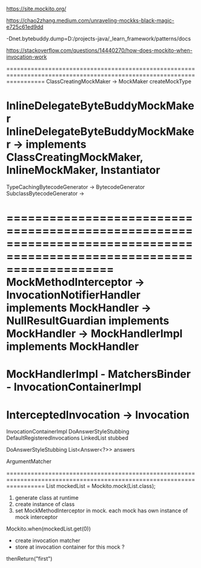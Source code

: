 https://site.mockito.org/

https://chao2zhang.medium.com/unraveling-mockks-black-magic-e725c61ed9dd

-Dnet.bytebuddy.dump=D:/projects-java/_learn_framework/patterns/docs

https://stackoverflow.com/questions/14440270/how-does-mockito-when-invocation-work

=======================================================================================================================
ClassCreatingMockMaker -> MockMaker
createMockType

InlineDelegateByteBuddyMockMaker
InlineDelegateByteBuddyMockMaker -> implements ClassCreatingMockMaker, InlineMockMaker, Instantiator
=======================================================================================================================

TypeCachingBytecodeGenerator -> BytecodeGenerator
SubclassBytecodeGenerator -> 

=======================================================================================================================
MockMethodInterceptor 
    -> InvocationNotifierHandler<T> implements MockHandler
        -> NullResultGuardian<T> implements MockHandler
            -> MockHandlerImpl<T> implements MockHandler<T>
=======================================================================================================================
MockHandlerImpl
    - MatchersBinder
    - InvocationContainerImpl
=======================================================================================================================
InterceptedInvocation -> Invocation
=======================================================================================================================
InvocationContainerImpl
    DoAnswerStyleStubbing
    DefaultRegisteredInvocations
    LinkedList<StubbedInvocationMatcher> stubbed

DoAnswerStyleStubbing
    List<Answer<?>> answers

ArgumentMatcher

=======================================================================================================================
List mockedList = Mockito.mock(List.class);
1. generate class at runtime
2. create instance of class
3. set MockMethodInterceptor in mock. each mock has own instance of mock interceptor

Mockito.when(mockedList.get(0))
* create invocation matcher
* store at invocation container for this mock
? 

thenReturn("first")
